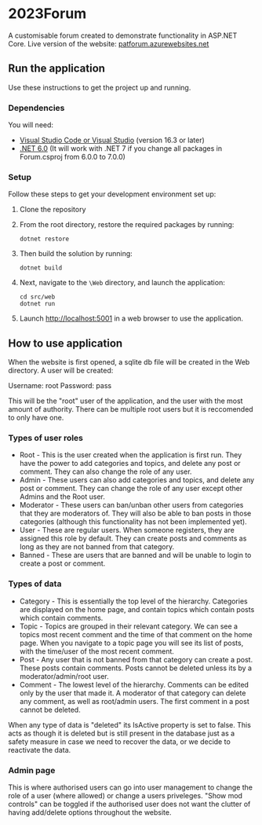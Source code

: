 # 2023Forum
A customisable forum created to demonstrate functionality in ASP.NET Core.
Live version of the website: [patforum.azurewebsites.net](patforum.azurewebsites.net)

## Run the application
Use these instructions to get the project up and running.

### Dependencies
You will need:

* [Visual Studio Code or Visual Studio](https://visualstudio.microsoft.com/vs/) (version 16.3 or later)
* [.NET 6.0](https://dotnet.microsoft.com/en-us/download/dotnet/6.0) (It will work with .NET 7 if you change all packages in Forum.csproj from 6.0.0 to 7.0.0)


### Setup
Follow these steps to get your development environment set up:

  1. Clone the repository
  2. From the root directory, restore the required packages by running:
      ```
     dotnet restore
     ```
  3. Then build the solution by running:
     ```
     dotnet build
     ```
  4. Next, navigate to the `\Web` directory, and launch the application:
      ```
     cd src/web
     dotnet run
     ```


  5. Launch [http://localhost:5001](http://localhost:5001) in a web browser to use the application.

## How to use application
When the website is first opened, a sqlite db file will be created in the Web directory. A user will be created:

Username: root
Password: pass

This will be the "root" user of the application, and the user with the most amount of authority. There can be multiple root users but it is reccomended to only have one.

### Types of user roles
* Root - This is the user created when the application is first run. They have the power to add categories and topics, and delete any post or comment. They can also change the role of any user.
* Admin - These users can also add categories and topics, and delete any post or comment. They can change the role of any user except other Admins and the Root user.
* Moderator - These users can ban/unban other users from categories that they are moderators of. They will also be able to ban posts in those categories (although this functionality has not been implemented yet).
* User - These are regular users. When someone registers, they are assigned this role by default. They can create posts and comments as long as they are not banned from that category.
* Banned - These are users that are banned and will be unable to login to create a post or comment.

### Types of data
* Category - This is essentially the top level of the hierarchy. Categories are displayed on the home page, and contain topics which contain posts which contain comments.
* Topic - Topics are grouped in their relevant category. We can see a topics most recent comment and the time of that comment on the home page. When you navigate to a topic page you will see its list of posts, with the time/user of the most recent comment.
* Post - Any user that is not banned from that category can create a post. These posts contain comments. Posts cannot be deleted unless its by a moderator/admin/root user.
* Comment - The lowest level of the hierarchy. Comments can be edited only by the user that made it. A moderator of that category can delete any comment, as well as root/admin users. The first comment in a post cannot be deleted.

When any type of data is "deleted" its IsActive property is set to false. This acts as though it is deleted but is still present in the database just as a safety measure in case we need to recover the data, or we decide to reactivate the data.

### Admin page
This is where authorised users can go into user management to change the role of a user (where allowed) or change a users priveleges. "Show mod controls" can be toggled if the authorised user does not want the clutter of having add/delete options throughout the website.